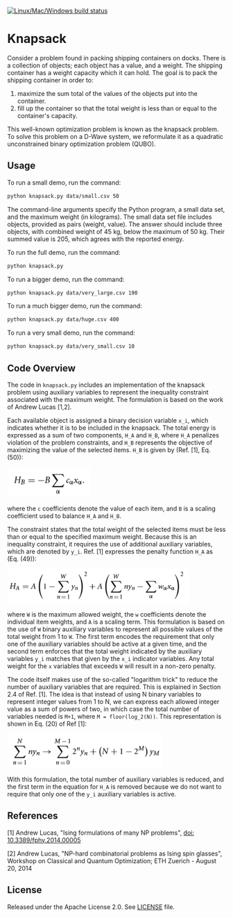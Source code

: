 [![Linux/Mac/Windows build status](
  https://circleci.com/gh/dwave-examples/knapsack.svg?style=svg)](
  https://circleci.com/gh/dwave-examples/knapsack)

# Knapsack

Consider a problem found in packing shipping containers on docks. There is a
collection of objects; each object has a value, and a weight. The shipping
container has a weight capacity which it can hold. The goal is to pack the
shipping container in order to:

1) maximize the sum total of the values of the objects put into the container.
2) fill up the container so that the total weight is less than or equal to the
   container's capacity.

This well-known optimization problem is known as the knapsack problem.
To solve this problem on a D-Wave system, we reformulate it as a quadratic
unconstrained binary optimization problem (QUBO).

## Usage

To run a small demo, run the command:

```bash
python knapsack.py data/small.csv 50
```

The command-line arguments specify the Python program, a small data set, and the
maximum weight (in kilograms). The small data set file includes objects,
provided as pairs (weight, value).  The answer should include three objects,
with combined weight of 45 kg, below the maximum of 50 kg. Their summed value is
205, which agrees with the reported energy.

To run the full demo, run the command:

```bash
python knapsack.py
```

To run a bigger demo, run the command:

```bash
python knapsack.py data/very_large.csv 190
```

To run a much bigger demo, run the command:

```bash
python knapsack.py data/huge.csv 400
```

To run a very small demo, run the command:

```bash
python knapsack.py data/very_small.csv 10
```

## Code Overview

The code in `knapsack.py` includes an implementation of the knapsack problem using
auxiliary variables to represent the inequality constraint associated with the
maximum weight.  The formulation is based on the work of Andrew Lucas [1,2].

Each available object is assigned a binary decision variable `x_i`, which
indicates whether it is to be included in the knapsack.  The total energy is
expressed as a sum of two components, `H_A` and `H_B`, where `H_A` penalizes
violation of the problem constraints, and `H_B` represents the objective of
maximizing the value of the selected items.  `H_B` is given by (Ref. [1],
Eq. (50)):

<img src="images/HB.png" alt="HB Equation" height="70">

where the `c` coefficients denote the value of each item, and `B` is a scaling
coefficient used to balance `H_A` and `H_B`.

The constraint states that the total weight of the selected items must be less
than or equal to the specified maximum weight.  Because this is an inequality
constraint, it requires the use of additional auxiliary variables, which are
denoted by `y_i`.  Ref. [1] expresses the penalty function `H_A` as (Eq. (49)):

<img src="images/HA.png" alt="HA Equation" height="80">

where `W` is the maximum allowed weight, the `w` coefficients denote the
individual item weights, and `A` is a scaling term.  This formulation is based
on the use of `W` binary auxiliary variables to represent all possible values of
the total weight from 1 to `W`.  The first term encodes the requirement that
only one of the auxiliary variables should be active at a given time, and the
second term enforces that the total weight indicated by the auxiliary variables
`y_i` matches that given by the `x_i` indicator variables.  Any total weight for
the `x` variables that exceeds `W` will result in a non-zero penalty.

The code itself makes use of the so-called "logarithm trick" to reduce the
number of auxiliary variables that are required.  This is explained in Section
2.4 of Ref. [1].  The idea is that instead of using N binary variables to
represent integer values from 1 to N, we can express each allowed integer value
as a sum of powers of two, in which case the total number of variables needed is
`M+1`, where `M = floor(log_2(N))`.  This representation is shown in Eq. (20) of
Ref [1]:

<img src="images/Eq_20.png" alt="Equation 20" height="80">

With this formulation, the total number of auxiliary variables is reduced, and
the first term in the equation for `H_A` is removed because we do not want to
require that only one of the `y_i` auxiliary variables is active.

## References

[1] Andrew Lucas, "Ising formulations of many NP problems", [doi:
10.3389/fphy.2014.00005](https://www.frontiersin.org/articles/10.3389/fphy.2014.00005/full)

[2] Andrew Lucas, "NP-hard combinatorial problems as Ising spin glasses", Workshop
on Classical and Quantum Optimization; ETH Zuerich - August 20, 2014

## License

Released under the Apache License 2.0. See [LICENSE](LICENSE) file.
